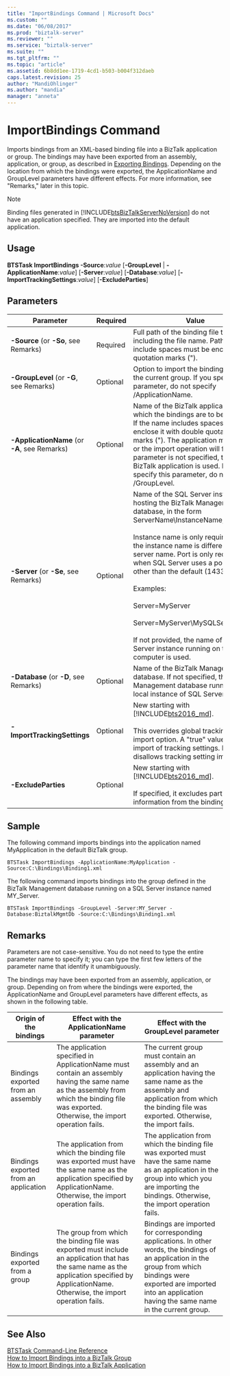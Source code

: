 ```yaml
---
title: "ImportBindings Command | Microsoft Docs"
ms.custom: ""
ms.date: "06/08/2017"
ms.prod: "biztalk-server"
ms.reviewer: ""
ms.service: "biztalk-server"
ms.suite: ""
ms.tgt_pltfrm: ""
ms.topic: "article"
ms.assetid: 6b8dd1ee-1719-4cd1-b503-b004f312daeb
caps.latest.revision: 25
author: "MandiOhlinger"
ms.author: "mandia"
manager: "anneta"
---
```

# ImportBindings Command
Imports bindings from an XML-based binding file into a BizTalk application or group. The bindings may have been exported from an assembly, application, or group, as described in [Exporting Bindings](../core/exporting-bindings6.md). Depending on the location from which the bindings were exported, the ApplicationName and GroupLevel parameters have different effects. For more information, see "Remarks," later in this topic.  
  
> [!NOTE]
>  Binding files generated in [!INCLUDE[btsBizTalkServerNoVersion](../includes/btsbiztalkservernoversion-md.md)] do not have an application specified. They are imported into the default application.  
  
## Usage  
 **BTSTask ImportBindings -Source**:*value* [**-GroupLevel** &#124; **-ApplicationName**:*value*] [**-Server**:*value*] [**-Database**:*value*] [**-ImportTrackingSettings**:*value*] [**-ExcludeParties**]
  
## Parameters  
  
|Parameter|Required|Value|  
|---------------|--------------|-----------|  
|**-Source** (or **-So**, see Remarks)|Required|Full path of the binding file to import, including the file name. Paths that include spaces must be enclosed in quotation marks (").|  
|**-GroupLevel** (or **-G**, see Remarks)|Optional|Option to import the binding file into the current group. If you specify this parameter, do not specify /ApplicationName.|  
|**-ApplicationName** (or **-A**, see Remarks)|Optional|Name of the BizTalk application into which the bindings are to be imported. If the name includes spaces, you must enclose it with double quotation marks ("). The application must exist or the import operation will fail. If this parameter is not specified, the default BizTalk application is used. If you specify this parameter, do not specify /GroupLevel.|  
|**-Server** (or **-Se**, see Remarks)|Optional|Name of the SQL Server instance hosting the BizTalk Management database, in the form ServerName\InstanceName,Port.<br /><br /> Instance name is only required when the instance name is different than the server name. Port is only required when SQL Server uses a port number other than the default (1433).<br /><br /> Examples:<br /><br /> Server=MyServer<br /><br /> Server=MyServer\MySQLServer,1533<br /><br /> If not provided, the name of the SQL Server instance running on the local computer is used.|  
|**-Database** (or **-D**, see Remarks)|Optional|Name of the BizTalk Management database. If not specified, the BizTalk Management database running in the local instance of SQL Server is used.|  
| **-ImportTrackingSettings** | Optional | New starting with [!INCLUDE[bts2016_md](../includes/bts2016-md.md)]. <br /><br />This overrides global tracking setting import option. A "true" value allows import of tracking settings. False disallows tracking setting import. |
| **-ExcludeParties** | Optional | New starting with [!INCLUDE[bts2016_md](../includes/bts2016-md.md)]. <br /><br />If specified, it excludes parties information from the binding file. |
  
## Sample  
 The following command imports bindings into the application named MyApplication in the default BizTalk group.  
  
`BTSTask ImportBindings -ApplicationName:MyApplication -Source:C:\Bindings\Binding1.xml`
  
 The following command imports bindings into the group defined in the BizTalk Management database running on a SQL Server instance named MY_Server.  
  
 `BTSTask ImportBindings -GroupLevel -Server:MY_Server -Database:BiztalkMgmtDb -Source:C:\Bindings\Binding1.xml`
  
## Remarks  
 Parameters are not case-sensitive. You do not need to type the entire parameter name to specify it; you can type the first few letters of the parameter name that identify it unambiguously.  
  
 The bindings may have been exported from an assembly, application, or group. Depending on from where the bindings were exported, the ApplicationName and GroupLevel parameters have different effects, as shown in the following table.  
  
|Origin of the bindings|Effect with the ApplicationName parameter|Effect with the GroupLevel parameter|  
|----------------------------|-----------------------------------------------|------------------------------------------|  
|Bindings exported from an assembly|The application specified in ApplicationName must contain an assembly having the same name as the assembly from which the binding file was exported. Otherwise, the import operation fails.|The current group must contain an assembly and an application having the same name as the assembly and application from which the binding file was exported. Otherwise, the import fails.|  
|Bindings exported from an application|The application from which the binding file was exported must have the same name as the application specified by ApplicationName. Otherwise, the import operation fails.|The application from which the binding file was exported must have the same name as an application in the group into which you are importing the bindings. Otherwise, the import operation fails.|  
|Bindings exported from a group|The group from which the binding file was exported must include an application that has the same name as the application specified by ApplicationName. Otherwise, the import operation fails.|Bindings are imported for corresponding applications. In other words, the bindings of an application in the group from which bindings were exported are imported into an application having the same name in the current group.|  
  
## See Also  
 [BTSTask Command-Line Reference](../core/btstask-command-line-reference.md)   
 [How to Import Bindings into a BizTalk Group](../core/how-to-import-bindings-into-a-biztalk-group.md)   
 [How to Import Bindings into a BizTalk Application](../core/how-to-import-bindings-into-a-biztalk-application.md)